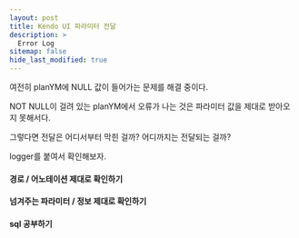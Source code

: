 ```yaml
---
layout: post
title: Kendo UI 파라미터 전달
description: >
  Error Log
sitemap: false
hide_last_modified: true
---
```


여전히 planYM에 NULL 값이 들어가는 문제를 해결 중이다.


NOT NULL이 걸려 있는 planYM에서 오류가 나는 것은 파라미터 값을 제대로 받아오지 못해서다.


그렇다면 전달은 어디서부터 막힌 걸까? 어디까지는 전달되는 걸까?


logger를 붙여서 확인해보자.

#### 경로 / 어노테이션 제대로 확인하기
#### 넘겨주는 파라미터 / 정보 제대로 확인하기
#### sql 공부하기
